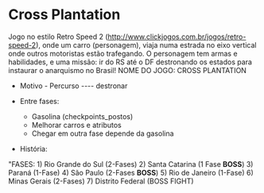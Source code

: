 # Cross Plantation

Jogo no estilo Retro Speed 2 (http://www.clickjogos.com.br/jogos/retro-speed-2), onde um carro (personagem), viaja numa estrada no eixo vertical onde outros motoristas estão trafegando. O personagem tem armas e habilidades, e uma missão: ir do RS até o DF destronando os estados para instaurar o anarquismo no Brasil!
NOME DO JOGO: CROSS PLANTATION

- Motivo - Percurso ---- destronar 

- Entre fases:
   - Gasolina (checkpoints_postos)
   - Melhorar carros e atributos 
   - Chegar em outra fase depende da gasolina 

- História:

"FASES:
       1) Rio Grande do Sul (2-Fases)
       2) Santa Catarina (1 Fase __BOSS__)
       3) Paraná (1-Fase)
       4) São Paulo (2-Fases __BOSS__)
       5) Rio de Janeiro (1-Fase)
       6) Minas Gerais (2-Fases)
       7) Distrito Federal (BOSS FIGHT)
